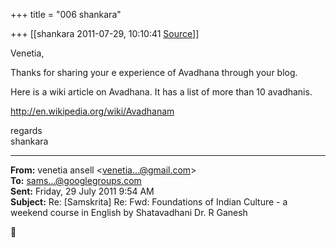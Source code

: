 +++
title = "006 shankara"

+++
[[shankara	2011-07-29, 10:10:41 [Source](https://groups.google.com/g/samskrita/c/k3jAyb_UslA)]]



Venetia,

  

Thanks for sharing your e experience of Avadhana through your blog.

Here is a wiki article on Avadhana. It has a list of more than 10 avadhanis.

<http://en.wikipedia.org/wiki/Avadhanam>



regards  
shankara  

------------------------------------------------------------------------

**From:** venetia ansell \<[venetia...@gmail.com]()\>  
**To:** [sams...@googlegroups.com]()  
**Sent:** Friday, 29 July 2011 9:54 AM  
**Subject:** Re: \[Samskrita\] Re: Fwd: Foundations of Indian Culture - a weekend course in English by Shatavadhani Dr. R Ganesh  



